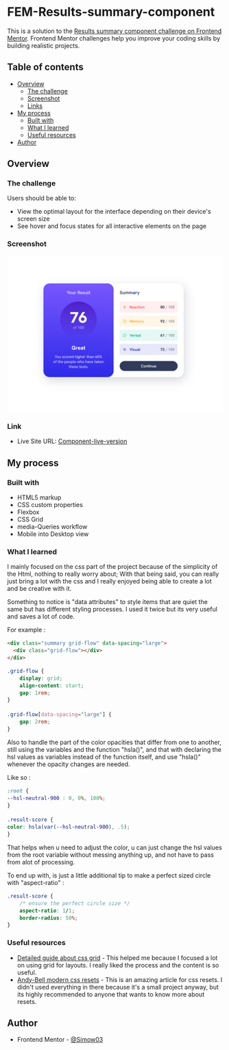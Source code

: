 # FEM-Results-summary-component

This is a solution to the [Results summary component challenge on Frontend Mentor](https://www.frontendmentor.io/challenges/results-summary-component-CE_K6s0maV). Frontend Mentor challenges help you improve your coding skills by building realistic projects. 

## Table of contents

- [Overview](#overview)
  - [The challenge](#the-challenge)
  - [Screenshot](#screenshot)
  - [Links](#links)
- [My process](#my-process)
  - [Built with](#built-with)
  - [What I learned](#what-i-learned)
  - [Useful resources](#useful-resources)
- [Author](#author)

## Overview

### The challenge

Users should be able to:

- View the optimal layout for the interface depending on their device's screen size
- See hover and focus states for all interactive elements on the page

### Screenshot

![Live version of the project](/assets/images/Screenshot%202023-03-22%20112607.png)


### Link

- Live Site URL: [Component-live-version](https://simow03.github.io/FEM-Results-summary-component/)

## My process

### Built with

- HTML5 markup
- CSS custom properties
- Flexbox
- CSS Grid
- media-Queries workflow
- Mobile into Desktop view

### What I learned

I mainly focused on the css part of the project because of the simplicity of the Html, nothing to really worry about; With that being said, you can really just bring a lot with the css and I really enjoyed being able to create a lot and be creative with it. 

Something to notice is "data attributes" to style items that are quiet the same but has different styling processes. I used it twice but its very useful and saves a lot of code.

For example :

```html
<div class="summary grid-flow" data-spacing="large">
  <div class="grid-flow"></div>
</div>
```
```css
.grid-flow {
    display: grid;
    align-content: start;
    gap: 1rem;
}

.grid-flow[data-spacing="large"] {
    gap: 2rem;
}
```

Also to handle the part of the color opacities that differ from one to another, still using the variables and the function "hsla()", and that with declaring the hsl values as variables instead of the function itself, and use "hsla()" whenever the opacity changes are needed.

Like so :

```css
:root {
--hsl-neutral-900 : 0, 0%, 100%;
}

.result-score {
color: hsla(var(--hsl-neutral-900), .5);
}
```

That helps when u need to adjust the color, u can just change the hsl values from the root variable without messing anything up, and not have to pass from alot of processing.

To end up with, is just a little additional tip to make a perfect sized circle with "aspect-ratio" :

```css
.result-score {
    /* ensure the perfect circle size */
    aspect-ratio: 1/1;
    border-radius: 50%;
}
```

### Useful resources

- [Detailed guide about css grid](https://css-tricks.com/snippets/css/complete-guide-grid/) - This helped me because I focused a lot on using grid for layouts. I really liked the process and the content is so useful.
- [Andy-Bell modern css resets](https://andy-bell.co.uk/a-modern-css-reset/) - This is an amazing article for css resets. I didn't used everything in there because it's a small project anyway, but its highly recommended to anyone that wants to know more about resets.

## Author

- Frontend Mentor - [@Simow03](https://www.frontendmentor.io/profile/Simow03)
